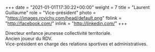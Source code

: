 +++
date = "2021-01-01T17:30:22+00:00"
weight = 7
title = "Laurent Guillaume"
role = "Vice-président"
photo = "https://images.rcvichy.com/head/default.png"
fblink = "http://facebook.com/"
inlink = "http://linkedin.com/"
+++

Directeur enfance jeunesse collectivité territoriale.  
Ancien joueur du RDV.  
Vice-président en charge des relations sportives et administratives.

